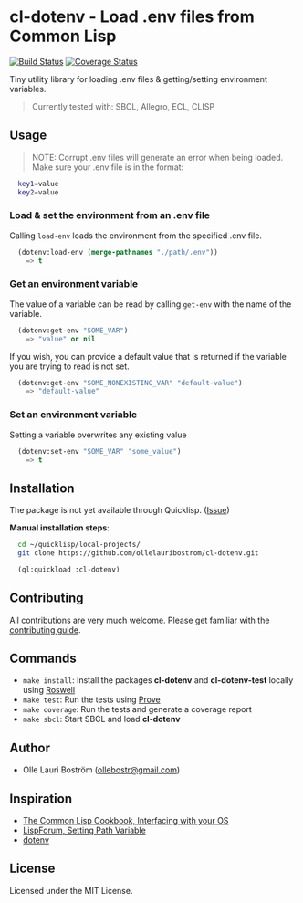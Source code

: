 # cl-dotenv - Load .env files from Common Lisp
[![Build Status](https://travis-ci.org/ollelauribostrom/cl-dotenv.svg?branch=master)](https://travis-ci.org/ollelauribostrom/cl-dotenv) [![Coverage Status](https://coveralls.io/repos/github/ollelauribostrom/cl-dotenv/badge.svg?branch=master)](https://coveralls.io/github/ollelauribostrom/cl-dotenv?branch=master)

Tiny utility library for loading .env files & getting/setting environment variables.

> Currently tested with: SBCL, Allegro, ECL, CLISP

## Usage
> NOTE: Corrupt .env files will generate an error when being loaded. Make sure your .env file is in the format:

```bash
  key1=value
  key2=value
```

### Load & set the environment from an .env file
Calling `load-env` loads the environment from the specified .env file.

```lisp
  (dotenv:load-env (merge-pathnames "./path/.env")) 
    => t
```

### Get an environment variable
The value of a variable can be read by calling `get-env` with the name of the variable.

```lisp
  (dotenv:get-env "SOME_VAR")
    => "value" or nil
```

If you wish, you can provide a default value that is returned if the variable you are trying to read is not set. 

```lisp
  (dotenv:get-env "SOME_NONEXISTING_VAR" "default-value")
    => "default-value"
```

### Set an environment variable   
Setting a variable overwrites any existing value   

```lisp
  (dotenv:set-env "SOME_VAR" "some_value")
    => t
```

## Installation
The package is not yet available through Quicklisp. ([Issue](https://github.com/quicklisp/quicklisp-projects/issues/1559))

**Manual installation steps**:

```bash
  cd ~/quicklisp/local-projects/   
  git clone https://github.com/ollelauribostrom/cl-dotenv.git
```

```lisp
  (ql:quickload :cl-dotenv)
```

## Contributing
All contributions are very much welcome. Please get familiar with the [contributing guide](https://github.com/ollelauribostrom/cl-dotenv/blob/master/.github/CONTRIBUTING.md).


## Commands
- `make install`: Install the packages **cl-dotenv** and **cl-dotenv-test** locally using [Roswell](https://github.com/roswell/roswell)   
- `make test`: Run the tests using [Prove](https://github.com/fukamachi/prove)
- `make coverage`: Run the tests and generate a coverage report
- `make sbcl`: Start SBCL and load **cl-dotenv**

## Author
* Olle Lauri Boström (ollebostr@gmail.com)

## Inspiration
- [The Common Lisp Cookbook, Interfacing with your OS](http://cl-cookbook.sourceforge.net/os.html)
- [LispForum, Setting Path Variable](http://www.lispforum.com/viewtopic.php?f=2&t=446)
- [dotenv](https://www.npmjs.com/package/dotenv)

## License
Licensed under the MIT License.
